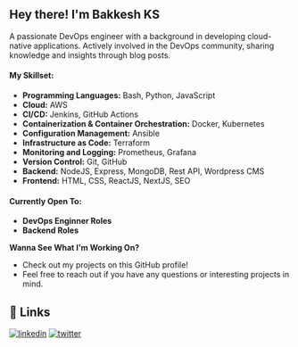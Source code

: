 ## Hey there! I'm Bakkesh KS
A passionate DevOps engineer with a background in developing cloud-native applications. Actively involved in the DevOps community, sharing knowledge and insights through blog posts. 


#### My Skillset:

* **Programming Languages:**  Bash, Python, JavaScript
* **Cloud:** AWS 
* **CI/CD:** Jenkins, GitHub Actions
* **Containerization & Container Orchestration:** Docker, Kubernetes
* **Configuration Management:** Ansible
* **Infrastructure as Code:** Terraform
* **Monitoring and Logging:** Prometheus, Grafana
* **Version Control:** Git, GitHub
* **Backend:** NodeJS, Express, MongoDB, Rest API, Wordpress CMS
* **Frontend:** HTML, CSS, ReactJS, NextJS, SEO

 #### Currently Open To:

* **DevOps Enginner Roles**  
* **Backend Roles**

**Wanna See What I'm Working On?**

* Check out my projects on this GitHub profile!
* Feel free to reach out if you have any questions or interesting projects in mind.



## 🔗 Links

[![linkedin](https://img.shields.io/badge/linkedin-0A66C2?style=for-the-badge&logo=linkedin&logoColor=white)](https://www.linkedin.com/in/bakkeshks/) 
[![twitter](https://img.shields.io/badge/twitter-1DA1F2?style=for-the-badge&logo=twitter&logoColor=white)](https://twitter.com/bakkesh_ks/)

